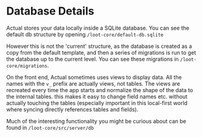 # Database Details

Actual stores your data locally inside a SQLite database. You can see the default db structure by opening `/loot-core/default-db.sqlite`

However this is not the 'current' structure, as the database is created as a copy from the default template, and then a series of migrations is run to get the database up to the current level. You can see these migrations in `/loot-core/migrations`.

On the front end, Actual sometimes uses views to display data. All the names with the `v_` prefix are actually views, not tables. The views are recreated every time the app starts and normalize the shape of the data to the internal tables. this makes it easy to change field names etc. without actually touching the tables (especially important in this local-first world where syncing directly references tables and fields).

Much of the interesting functionality you might be curious about can be found in `/loot-core/src/server/db`
